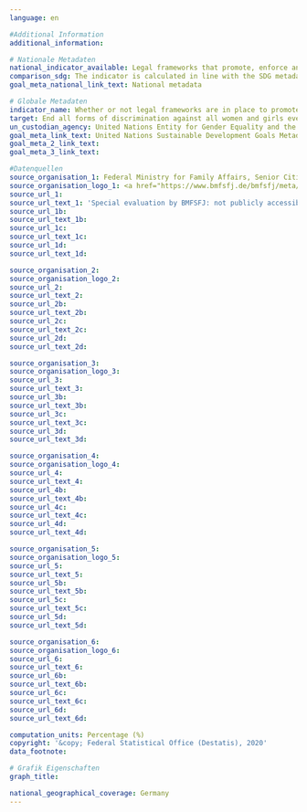 ```yaml
---
language: en

#Additional Information
additional_information: 

# Nationale Metadaten
national_indicator_available: Legal frameworks that promote, enforce and monitor gender equality
comparison_sdg: The indicator is calculated in line with the SDG metadata
goal_meta_national_link_text: National metadata

# Globale Metadaten
indicator_name: Whether or not legal frameworks are in place to promote, enforce and monitor equality and non‑discrimination on the basis of sex
target: End all forms of discrimination against all women and girls everywhere
un_custodian_agency: United Nations Entity for Gender Equality and the Empowerment of Women (UN Women)/World Bank (WB)/OECD Development Centre
goal_meta_link_text: United Nations Sustainable Development Goals Metadata
goal_meta_2_link_text: 
goal_meta_3_link_text: 

#Datenquellen
source_organisation_1: Federal Ministry for Family Affairs, Senior Citizens, Women and Youth (BMFSFJ)
source_organisation_logo_1: <a href="https://www.bmfsfj.de/bmfsfj/meta/en"><img src="https://g205sdgs.github.io/sdg-indicators/public/LogosEn/bmfsfj.png" alt="Logo bmfsfj" /></a>
source_url_1: 
source_url_text_1: 'Special evaluation by BMFSFJ: not publicly accessible'
source_url_1b: 
source_url_text_1b: 
source_url_1c: 
source_url_text_1c: 
source_url_1d: 
source_url_text_1d: 

source_organisation_2: 
source_organisation_logo_2: 
source_url_2: 
source_url_text_2: 
source_url_2b: 
source_url_text_2b: 
source_url_2c: 
source_url_text_2c: 
source_url_2d: 
source_url_text_2d: 

source_organisation_3: 
source_organisation_logo_3: 
source_url_3: 
source_url_text_3: 
source_url_3b: 
source_url_text_3b: 
source_url_3c: 
source_url_text_3c: 
source_url_3d: 
source_url_text_3d: 

source_organisation_4: 
source_organisation_logo_4: 
source_url_4: 
source_url_text_4: 
source_url_4b: 
source_url_text_4b: 
source_url_4c: 
source_url_text_4c: 
source_url_4d: 
source_url_text_4d: 

source_organisation_5: 
source_organisation_logo_5: 
source_url_5: 
source_url_text_5: 
source_url_5b: 
source_url_text_5b: 
source_url_5c: 
source_url_text_5c: 
source_url_5d: 
source_url_text_5d: 

source_organisation_6: 
source_organisation_logo_6: 
source_url_6: 
source_url_text_6: 
source_url_6b: 
source_url_text_6b: 
source_url_6c: 
source_url_text_6c: 
source_url_6d: 
source_url_text_6d: 

computation_units: Percentage (%)
copyright: '&copy; Federal Statistical Office (Destatis), 2020'
data_footnote: 

# Grafik Eigenschaften
graph_title: 

national_geographical_coverage: Germany
---
```



